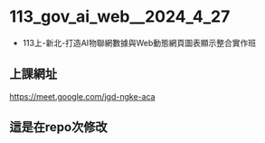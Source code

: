 # __113_gov_ai_web__2024_4_27__
- 113上-新北-打造AI物聯網數據與Web動態網頁圖表顯示整合實作班

## 上課網址
https://meet.google.com/jgd-ngke-aca



## 這是在repo次修改



